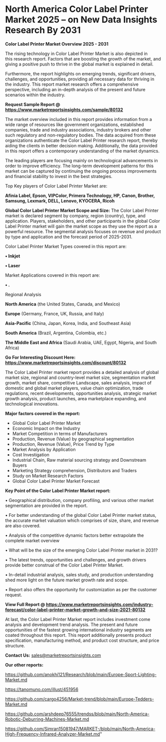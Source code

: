 # North America Color Label Printer Market 2025 – on New Data Insights Research By 2031

<Strong> Color Label Printer Market Overview 2025 - 2031</strong>

The rising technology in Color Label Printer Market is also depicted in this research report. Factors that are boosting the growth of the market, and giving a positive push to thrive in the global market is explained in detail.

Furthermore, the report highlights on emerging trends, significant drivers, challenges, and opportunities, providing all necessary data for thriving in the industry. This report market research offers a comprehensive perspective, including an in-depth analysis of the present and future scenarios within the industry.

<strong>Request Sample Report @ <a href=https://www.marketreportsinsights.com/sample/80132>https://www.marketreportsinsights.com/sample/80132</a></strong>

The market overview included in this report provides information from a wide range of resources like government organizations, established companies, trade and industry associations, industry brokers and other such regulatory and non-regulatory bodies. The data acquired from these organizations authenticate the Color Label Printer research report, thereby aiding the clients in better decision making. Additionally, the data provided in this report offers a contemporary understanding of the market dynamics.

The leading players are focusing mainly on technological advancements in order to improve efficiency. The long-term development patterns for this market can be captured by continuing the ongoing process improvements and financial stability to invest in the best strategies.

Top Key players of Color Label Printer Market are:

<strong>Afinia Label, Epson, VIPColor, Primera Technology, HP, Canon, Brother, Samsung, Lexmark, DELL, Lenovo, KYOCERA, Ricoh</strong>

<strong><b>Global Color Label Printer Market Scope and Size:</b></strong>
The Color Label Printer market is declared segment by company, region (country), type, and application. Players, stakeholders, and other participants in the global Color Label Printer market will gain the market scope as they use the report as a powerful resource. The segmental analysis focuses on revenue and product by type and application and the forecast period of 2025-2031.

Color Label Printer Market Types covered in this report are:

<strong>• Inkjet

• Laser</strong>

Market Applications covered in this report are:

<strong>• .</strong> 

Regional Analysis

<strong>North America</strong> (the United States, Canada, and Mexico)

<strong>Europe</strong> (Germany, France, UK, Russia, and Italy)

<strong>Asia-Pacific</strong> (China, Japan, Korea, India, and Southeast Asia)

<strong>South America</strong> (Brazil, Argentina, Colombia, etc.)

<strong>The Middle East and Africa</strong> (Saudi Arabia, UAE, Egypt, Nigeria, and South Africa)

<strong>Go For Interesting Discount Here: <a href=https://www.marketreportsinsights.com/discount/80132>https://www.marketreportsinsights.com/discount/80132</a></strong>

The Color Label Printer market report provides a detailed analysis of global market size, regional and country-level market size, segmentation market growth, market share, competitive Landscape, sales analysis, impact of domestic and global market players, value chain optimization, trade regulations, recent developments, opportunities analysis, strategic market growth analysis, product launches, area marketplace expanding, and technological innovations.

<strong><b>Major factors covered in the report:</b></strong>
<ul>
  <li>Global Color Label Printer Market </li>
  <li>Economic Impact on the Industry</li>
  <li>Market Competition in terms of Manufacturers</li>
  <li>Production, Revenue (Value) by geographical segmentation</li>
  <li>Production, Revenue (Value), Price Trend by Type</li>
  <li>Market Analysis by Application</li>
  <li>Cost Investigation</li>
  <li>Industrial Chain, Raw material sourcing strategy and Downstream Buyers</li>
  <li>Marketing Strategy comprehension, Distributors and Traders</li>
  <li>Study on Market Research Factors</li>
  <li>Global Color Label Printer Market Forecast</li>
</ul>

<strong><b>Key Point of the Color Label Printer Market report:</b></strong>

• Geographical distribution, company profiling, and various other market segmentation are provided in the report.

• For better understanding of the global Color Label Printer market status, the accurate market valuation which comprises of size, share, and revenue are also covered.

• Analysis of the competitive dynamic factors better extrapolate the complete market overview

• What will be the size of the emerging Color Label Printer market in 2031?

• The latest trends, opportunities and challenges, and growth drivers provide better construal of the Color Label Printer Market.

• In-detail industrial analysis, sales study, and production understanding shed more light on the future market growth rate and scope.

• Report also offers the opportunity for customization as per the customer request.

<strong><b>View Full Report @ <a href=https://www.marketreportsinsights.com/industry-forecast/color-label-printer-market-growth-and-size-2021-80132>https://www.marketreportsinsights.com/industry-forecast/color-label-printer-market-growth-and-size-2021-80132</a></b></strong>


At last, the Color Label Printer Market report includes investment come analysis and development trend analysis. The present and future opportunities of the fastest growing international industry segments are coated throughout this report. This report additionally presents product specification, manufacturing method, and product cost structure, and price structure.

<strong>Contact Us:</strong>
sales@marketreportsinsights.com

<strong>Our other reports:</strong>

<a href=https://github.com/anokhi121/Research/blob/main/Europe-Sport-Lighting-Market.md>https://github.com/anokhi121/Research/blob/main/Europe-Sport-Lighting-Market.md</a>

<a href=https://tanomuno.com/illust/451956>https://tanomuno.com/illust/451956</a>

<a href=https://github.com/cargo4256/Market-trend/blob/main/Europe-Tedders-Market.md>https://github.com/cargo4256/Market-trend/blob/main/Europe-Tedders-Market.md</a>

<a href=https://github.com/arshdeep76555/trendss/blob/main/North-America-Robotic-Deburring-Machines-Market.md>https://github.com/arshdeep76555/trendss/blob/main/North-America-Robotic-Deburring-Machines-Market.md</a>

<a href=https://github.com/Simran15081947/MARKET-/blob/main/North-America-High-Frequency-Infrared-Analyzer-Market.md>https://github.com/Simran15081947/MARKET-/blob/main/North-America-High-Frequency-Infrared-Analyzer-Market.md</a>"
